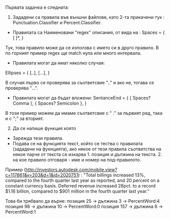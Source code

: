 Първата задачка е следната:

1. Зададени са правила във външни файлове, като 2-та прикачени тук : Punctuation.Classifier и Percent.Classifier.
- Правилата са Наименовани "regex" описания, от вида на :
Spaces = {
   [ ]*,
}

Тук, това правило може да се използва с името си в друго правило. В по горният пример regex ще match нула или много интервала.

- Правилата могат да имат няколко случая:

Ellipses = {
   [..],
   [...],
}

В случая първо се проверява за съответсвие ".." и ако не, тогава се проверява "...".

- Правилата могат да бъдат вложени:
SentanceEnd = {
   { Spaces? Comma },
   { Spaces? Semicolon },
}

В този пример можем да имаме съответсвие с "  ." за първият ред, така и с ";" за вторият.

2. Да се напише функция която
- Зарежда тези правила.
- Подава се на функцията текст, който се тества с правилата (зададени на фукнцията), ако някое от тези правила съответства на някое парче от текста се изкарва 1. позиция и дължина на текста. 2. на кое правило отговаря - име и номер на под-правилото. 

Пример (http://investors.autodesk.com/mobile.view?c=117861&v=203&d=1&id=2020751) : "Total billings increased 13%, compared to the fourth quarter last year as reported, and 20 percent on a constant currency basis.
Deferred revenue increased 28pct. to a record $1.16 billion, compared to $901 million in the fourth quarter last year."

Това би трябвало да върне:
позиция 25 -> дължина 3 -> PercentWord:4
позиция 98 -> дължина 10 -> PercentWord:0
позиция 157 -> дължина 6 -> PercentWord:1
